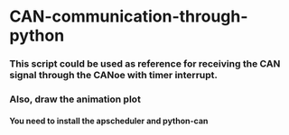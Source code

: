 # CAN-communication-through-python
### This script could be used as reference for receiving the CAN signal through the CANoe with timer interrupt. 
### Also, draw the animation plot
#### You need to install the apscheduler and python-can
